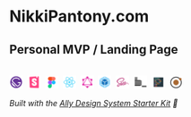 # NikkiPantony.com

## Personal MVP / Landing Page

<!-- Ally Design System Starter Kit Badge -->
<br />

<div>
    <img alt="Gatsby" src="./src/08_Images/logos/GatsbyIconLogo.png" width="24" />&nbsp;
    <img alt="Storybook" src="./src/08_Images/logos/StorybookIconLogo.png" width="24" />&nbsp;
    <img alt="Figma" src="./src/08_Images/logos/FigmaIconLogo.png" width="23" />&nbsp;
    <img alt="React" src="./src/08_Images/logos/ReactIconLogo.png" width="24" />&nbsp;
    <img alt="GraphQL" src="./src/08_Images/logos/GraphQLIconLogo.png" width="24" />&nbsp;
    <img alt="Webpack" src="./src/08_Images/logos/WebpackIconLogo.png" width="24" />&nbsp;
    <img alt="Sass" src="./src/08_Images/logos/SassIconLogo.png" width="24" />&nbsp;
    <img alt="BEM" src="./src/08_Images/logos/BEMIconLogo.png" width="24" />&nbsp;
    <img alt="Prettier" src="./src/08_Images/logos/PrettierIconLogo.png" width="24" />&nbsp;
    <img alt="Atomic Design" src="./src/08_Images/logos/AtomicDesignIconLogo.png" width="23" />
</div>

_Built with the [Ally Design System Starter Kit](https://github.com/ally-design-system/ally-design-system-starter-kit) 💨_
<!-- / Ally Design System Starter Kit Badge -->
